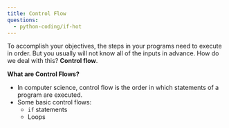 ```yaml
---
title: Control Flow
questions:
  - python-coding/if-hot
---
```


To accomplish your objectives, the steps in your programs need to execute in order. But you usually will not know all of the inputs in advance. How do we deal with this? **Control flow**.

**What are Control Flows?**

- In computer science, control flow is the order in which statements of a program are executed.
- Some basic control flows:
  - `if` statements
  - Loops
